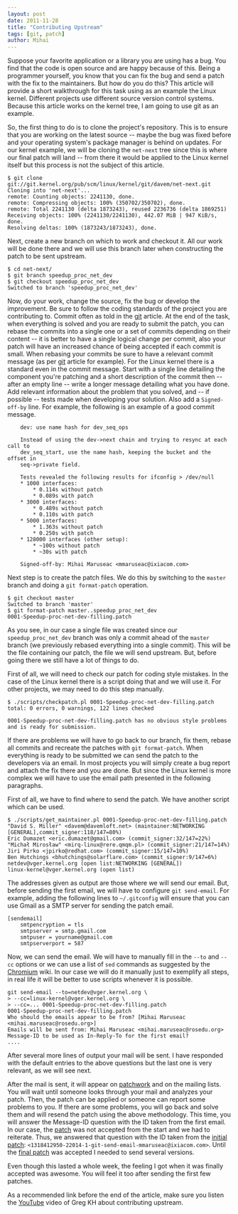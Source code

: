 ```yaml
---
layout: post
date: 2011-11-28
title: "Contributing Upstream"
tags: [git, patch]
author: Mihai
---
```


Suppose your favorite application or a library you are using has a bug. You
find that the code is open source and are happy because of this. Being a programmer
yourself, you know that you can fix the bug and send a patch with the fix to
the maintainers. But how do you do this? This article will provide a short
walkthrough for this task using as an example the Linux kernel. Different
projects use different source version control systems. Because this article
works on the kernel tree, I am going to use git as an example.

So, the first thing to do is to clone the project's repository. This is to
ensure that you are working on the latest source -- maybe the bug was fixed
before and your operating system's package manager is behind on updates. For
our kernel example, we will be cloning the `net-next` tree
since this is where our final patch will land -- from there it would be applied
to the Linux kernel itself but this process is not the subject of this article.

	$ git clone
	git://git.kernel.org/pub/scm/linux/kernel/git/davem/net-next.git
	Cloning into 'net-next'...
	remote: Counting objects: 2241130, done.
	remote: Compressing objects: 100% (350702/350702), done.
	remote: Total 2241130 (delta 1873243), reused 2236736 (delta 1869251)
	Receiving objects: 100% (2241130/2241130), 442.07 MiB | 947 KiB/s,
	done.
	Resolving deltas: 100% (1873243/1873243), done.

Next, create a new branch on which to work and checkout it. All our work will
be done there and we will use this branch later when constructing the patch to
be sent upstream.

	$ cd net-next/
	$ git branch speedup_proc_net_dev
	$ git checkout speedup_proc_net_dev
	Switched to branch 'speedup_proc_net_dev'

Now, do your work, change the source, fix the bug or develop the improvement.
Be sure to follow the coding standards of the project you are contributing to.
Commit often as told in the [git] article. At the end of the task, when
everything is solved and you are ready to submit the patch, you can rebase the
commits into a single one or a set of commits depending on their content -- it
is better to have a single logical change per commit, also your patch will have
an increased chance of being accepted if each commit is small. When
rebasing your commits be sure to have a relevant commit message (as per [git]
article for example). For the Linux kernel there is a standard even in the
commit message. Start with a single line detailing the component you're
patching and a short description of the commit then -- after an empty line --
write a longer message detailing what you have done. Add relevant information
about the problem that you
solved, and -- if possible -- tests made when developing your solution. Also
add a `Signed-off-by` line. For example, the following is an example of a good
commit message.

	    dev: use name hash for dev_seq_ops

	    Instead of using the dev->next chain and trying to resync at each call to
	    dev_seq_start, use the name hash, keeping the bucket and the offset in
	    seq->private field.

	    Tests revealed the following results for ifconfig > /dev/null
		* 1000 interfaces:
			* 0.114s without patch
			* 0.089s with patch
		* 3000 interfaces:
			* 0.489s without patch
			* 0.110s with patch
		* 5000 interfaces:
			* 1.363s without patch
			* 0.250s with patch
		* 128000 interfaces (other setup):
			* ~100s without patch
			* ~30s with patch

	    Signed-off-by: Mihai Maruseac <mmaruseac@ixiacom.com>

Next step is to create the patch files. We do this by switching to the `master`
branch and doing a `git format-patch` operation.

	$ git checkout master 
	Switched to branch 'master'
	$ git format-patch master..speedup_proc_net_dev 
	0001-Speedup-proc-net-dev-filling.patch

As you see, in our case a single file was created since our
`speedup_proc_net_dev` branch was only a commit ahead of the `master` branch
(we previously rebased everything into a single commit). This will be the file
containing our patch, the file we will send upstream. But, before going there
we still have a lot of things to do.

First of all, we will need to check our patch for coding style mistakes. In the
case of the Linux kernel there is a script doing that and we will use it. For
other projects, we may need to do this step manually.

	$ ./scripts/checkpatch.pl 0001-Speedup-proc-net-dev-filling.patch 
	total: 0 errors, 0 warnings, 122 lines checked

	0001-Speedup-proc-net-dev-filling.patch has no obvious style problems and is ready for submission.

If there are problems we will have to go back to our branch, fix them, rebase
all commits and recreate the patches with `git format-patch`. When everything
is ready to be submitted we can send the patch to the developers via an email.
In most projects you will simply create a bug report and attach the fix there
and you are done. But since the Linux kernel is more complex we will have to
use the email path presented in the following paragraphs.

First of all, we have to find where to send the patch. We have another script
which can be used.

	$ ./scripts/get_maintainer.pl 0001-Speedup-proc-net-dev-filling.patch
	"David S. Miller" <davem@davemloft.net> (maintainer:NETWORKING [GENERAL],commit_signer:118/147=80%)
	Eric Dumazet <eric.dumazet@gmail.com> (commit_signer:32/147=22%)
	"Michał Mirosław" <mirq-linux@rere.qmqm.pl> (commit_signer:21/147=14%)
	Jiri Pirko <jpirko@redhat.com> (commit_signer:15/147=10%)
	Ben Hutchings <bhutchings@solarflare.com> (commit_signer:9/147=6%)
	netdev@vger.kernel.org (open list:NETWORKING [GENERAL])
	linux-kernel@vger.kernel.org (open list)

The addresses given as output are those where we will send our email. But,
before sending the first email, we will have to configure `git send-email`. For
example, adding the following lines to `~/.gitconfig` will ensure that you can
use Gmail as a SMTP server for sending the patch email.

	[sendemail]
		smtpencryption = tls
		smtpserver = smtp.gmail.com
		smtpuser = yourname@gmail.com
		smtpserverport = 587

Now, we can send the email. We will have to manually fill in the `--to` and
`--cc` options or we can use a list of `sed` commands as suggested by the
[Chromium] wiki. In our case we will do it manually just to exemplify all
steps, in real life it will be better to use scripts whenever it is possible.

	git send-email --to=netdev@vger.kernel.org \
	> --cc=linux-kernel@vger.kernel.org \
	> --cc=... 0001-Speedup-proc-net-dev-filling.patch
	0001-Speedup-proc-net-dev-filling.patch
	Who should the emails appear to be from? [Mihai Maruseac <mihai.maruseac@rosedu.org>] 
	Emails will be sent from: Mihai Maruseac <mihai.maruseac@rosedu.org>
	Message-ID to be used as In-Reply-To for the first email?
	....

After several more lines of output your mail will be sent. I have responded
with the default entries to the above questions but the last one is very
relevant, as we will see next.

After the mail is sent, it will appear on [patchwork] and on the mailing lists.
You will wait until someone looks through your mail and analyzes your patch.
Then, the patch can be applied or someone can report some problems to you. If
there are some problems, you will go back and solve them and will resend the
patch using the above methodology. This time, you will answer the Message-ID
question with the ID taken from the first email. In our case, the [patch][1]
was not accepted from the start and we had to reiterate. Thus, we answered that
question with the ID taken from the [initial patch][1]:
`<1318412950-22014-1-git-send-email-mmaruseac@ixiacom.com>`. Until the [final
patch][2] was accepted I needed to send several versions.

Even though this lasted a whole week, the feeling I got when it was finally
accepted was awesome. You will feel it too after sending the first few patches.

As a recommended link before the end of the article, make sure you listen the
[YouTube] video of Greg KH about contributing upstream.

[git]: http://techblog.rosedu.org/git-good-practices.html
[patchwork]: http://patchwork.ozlabs.org/project/netdev/list/
[1]: http://patchwork.ozlabs.org/patch/119174/
[2]: http://patchwork.ozlabs.org/patch/120948/
[Chromium]: http://dev.chromium.org/chromium-os/how-tos-and-troubleshooting/kernel-faq#TOC-How-do-I-send-a-patch-upstream-
[YouTube]: http://www.youtube.com/watch?v=LLBrBBImJt4
